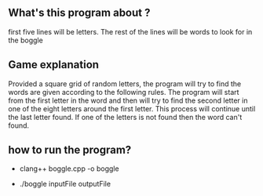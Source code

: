 ## What's this program about ?
first five lines will be letters. The rest of the lines will be words to look for in the boggle

## Game explanation
Provided a square grid of random letters, the program will try to find the words are given according to the following rules. The program will start from the first letter in the word and then will try to find the second letter in one of the eight letters around the first letter. This process will continue until the last letter found. If one of the letters is not found then the word can't found.

## how to run the program?
- clang++ boggle.cpp -o boggle

- ./boggle inputFile outputFile
